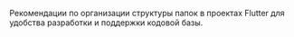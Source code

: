 Рекомендации по организации структуры папок в проектах Flutter для удобства разработки и поддержки кодовой базы.